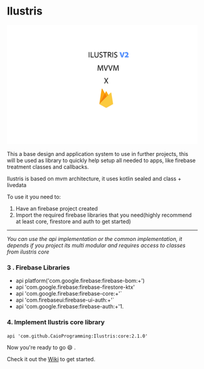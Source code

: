 # Ilustris
<img src="ilustrisv2.jpg"/>

This a base design and application system to use in further projects, this will be used as library to quickly help setup all needed to apps, like firebase treatment classes and callbacks.

Ilustris is based on mvm architecture,  it uses kotlin sealed and class + livedata

To use it you need to:
1. Have an firebase project created
2. Import the required firebase libraries that you need(highly recommend at least core, firestore and auth to get started)
***
_You can use the api implementation or the common implementation, it depends if you project its multi modular and requires access to classes from ilustris core_

### 3 . Firebase Libraries

* api platform('com.google.firebase:firebase-bom:+')
* api 'com.google.firebase:firebase-firestore-ktx'
* api 'com.google.firebase:firebase-core:+'`
* api 'com.firebaseui:firebase-ui-auth:+'`
* api 'com.google.firebase:firebase-auth:+'1.

### 4. Implement Ilustris core library
` api 'com.github.CaioProgramming:Ilustris:core:2.1.0' `

Now you're ready to go 😄 .

Check it out the [Wiki](https://github.com/CaioProgramming/Ilustris/wiki/Getting-started) to get started.

